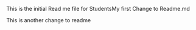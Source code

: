 This is the initial Read me file for StudentsMy
first
Change
to
Readme.md

This
is
another
change
to
readme
